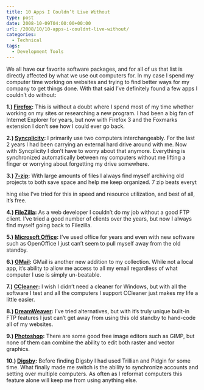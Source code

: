 ```yaml
---
title: 10 Apps I Couldn’t Live Without
type: post
date: 2008-10-09T04:00:00+00:00
url: /2008/10/10-apps-i-couldnt-live-without/
categories:
  - Technical
tags:
  - Development Tools
---
```


We all have our favorite software packages, and for all of us that list is directly affected by what we use out computers for. In my case I spend my computer time working on websites and trying to find better ways for my company to get things done. With that said I’ve definitely found a few apps I couldn’t do without:

**1.) [Firefox](http://www.firefox.com):** This is without a doubt where I spend most of my time whether working on my sites or researching a new program. I had been a big fan of Internet Explorer for years, but now with Firefox 3 and the Foxmarks extension I don’t see how I could ever go back.

**2.) [Syncplicity](http://www.syncplicity.com):** I primarily use two computers interchangeably. For the last 2 years I had been carrying an external hard drive around with me. Now with Syncplicity I don’t have to worry about that anymore. Everything is synchronized automatically between my computers without me lifting a finger or worrying about forgetting my drive somewhere.

**3.) [7-zip](http://www.7-zip.org/):** With large amounts of files I always find myself archiving old projects to both save space and help me keep organized. 7 zip beats everyt

hing else I’ve tried for this in speed and resource utilization, and best of all, it’s free.

**4.) [FileZilla](http://filezilla-project.org/index.php):** As a web developer I couldn’t do my job without a good FTP client. I’ve tried a good number of clients over the years, but now I always find myself going back to Filezilla.

**5.) [Microsoft Office](http://office.microsoft.com):** I’ve used office for years and even with new software such as OpenOffice I just can’t seem to pull myself away from the old standby.

**6.) [GMail](http://www.gmail.com):** GMail is another new addition to my collection. While not a local app, it’s ability to allow me access to all my email regardless of what computer I use is simply un-beatable.

**7.) [CCleaner](http://www.ccleaner.com):** I wish I didn’t need a cleaner for Windows, but with all the software I test and all the computers I support CCleaner just makes my life a little easier.

**8.) [DreamWeaver](http://www.adobe.com):** I’ve tried alternatives, but with it’s truly unique built-in FTP features I just can’t get away from using this old standby to hand-code all of my websites.

**9.) [Photoshop](http://www.adobe.com):** There are some good free image editors such as GIMP, but none of them can combine the ability to edit both raster and vector graphics.

**10.) [Digsby](http://www.digsby.com/):** Before finding Digsby I had used Trillian and Pidgin for some time. What finally made me switch is the ability to synchronize accounts and setting over multiple computers. As often as I reformat computers this feature alone will keep me from using anything else.